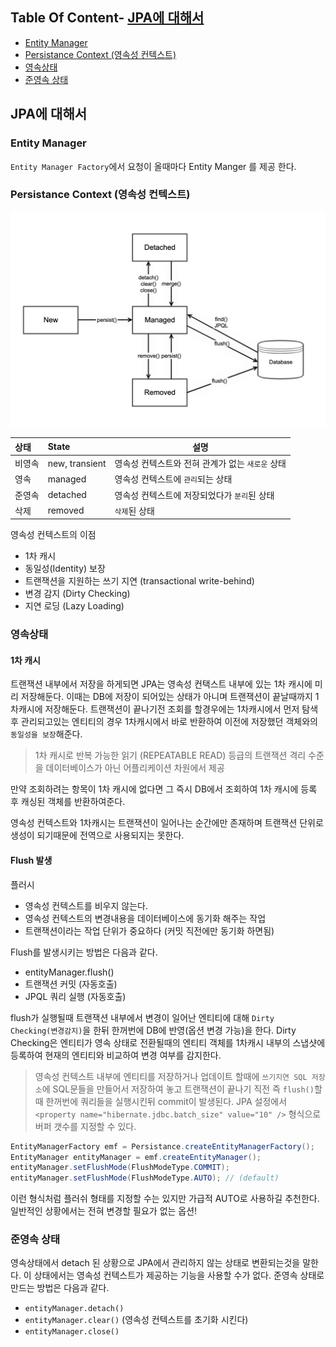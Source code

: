 <!--[TOC]: # "## Table of Contents"-->

## Table Of Content- [JPA에 대해서](#jpa에-대해서)
  - [Entity Manager](#entity-manager)
  - [Persistance Context (영속성 컨텍스트)](#persistance-context-영속성-컨텍스트)
  - [영속상태](#영속상태)
  - [준영속 상태](#준영속-상태)

## JPA에 대해서

### Entity Manager
`Entity Manager Factory`에서 요청이 올때마다 Entity Manger 를 제공 한다.

### Persistance Context (영속성 컨텍스트)
![jpa persist lifecycle](../../asset/JPA/jpa-persist-lifecycle.png)

|상태|State|설명|
|:-|:-|-|
|비영속|new, transient|영속성 컨텍스트와 전혀 관계가 없는 `새로운` 상태|
|영속|managed|영속성 컨텍스트에 `관리`되는 상태|
|준영속|detached|영속성 컨텍스트에 저장되었다가 `분리`된 상태|
|삭제|removed|`삭제`된 상태|

영속성 컨텍스트의 이점
- 1차 캐시
- 동일성(Identity) 보장
- 트랜잭션을 지원하는 쓰기 지연 (transactional write-behind)
- 변경 감지 (Dirty Checking)
- 지연 로딩 (Lazy Loading)

### 영속상태
#### 1차 캐시
트랜잭션 내부에서 저장을 하게되면 JPA는 영속성 컨택스트 내부에 있는 1차 캐시에 미리 저장해둔다. 이때는 DB에 저장이 되어있는 상태가 아니며 트랜잭션이 끝날때까지 1차캐시에 저장해둔다.
트랜잭션이 끝나기전 조회를 할경우에는 1차캐시에서 먼저 탐색 후 관리되고있는 엔티티의 경우 1차캐시에서 바로 반환하여 이전에 저장했던 객체와의 `동일성을 보장`해준다.
> 1차 캐시로 반복 가능한 읽기 (REPEATABLE READ) 등급의 트랜잭션 격리 수준을 데이터베이스가 아닌 어플리케이션 차원에서 제공

만약 조회하려는 항목이 1차 캐시에 없다면 그 즉시 DB에서 조회하여 1차 캐시에 등록 후 캐싱된 객체를 반환하여준다.

 영속성 컨텍스트와 1차캐시는 트랜잭션이 일어나는 순간에만 존재하며 트랜잭션 단위로 생성이 되기때문에 전역으로 사용되지는 못한다.

#### Flush 발생
플러시
- 영속성 컨텍스트를 비우지 않는다.
- 영속성 컨텍스트의 변경내용을 데이터베이스에 동기화 해주는 작업
- 트랜잭션이라는 작업 단위가 중요하다 (커밋 직전에만 동기화 하면됨)

Flush를 발생시키는 방법은 다음과 같다.
- entityManager.flush()
- 트랜잭션 커밋 (자동호출)
- JPQL 쿼리 실행 (자동호출)

flush가 실행될때 트랜잭션 내부에서 변경이 일어난 엔티티에 대해 `Dirty Checking(변경감지)`을 한뒤 한꺼번에 DB에 반영(옵션 변경 가능)을 한다.
 Dirty Checking은 엔티티가 영속 상태로 전환될때의 엔티티 객체를  1차캐시 내부의 스냅샷에 등록하여 현재의 엔티티와 비교하여 변경 여부를 감지한다.

> 영속성 컨텍스트 내부에 엔티티를 저장하거나 업데이트 할때에 `쓰기지연 SQL 저장소`에 SQL문들을 만들어서 저장하여 놓고 트랜잭션이 끝나기 직전 즉 `flush()`할때 한꺼번에 쿼리들을 실행시킨뒤 commit이 발생된다.
>JPA 설정에서  `<property name="hibernate.jdbc.batch_size" value="10" />` 형식으로 버퍼 갯수를 지정할 수 있다.

``` java
EntityManagerFactory emf = Persistance.createEntityManagerFactory();
EntityManager entityManager = emf.createEntityManager();
entityManager.setFlushMode(FlushModeType.COMMIT);
entityManager.setFlushMode(FlushModeType.AUTO); // (default)
```
이런 형식처럼 플러쉬 형태를 지정할 수는 있지만 가급적 AUTO로 사용하길 추천한다.
일반적인 상황에서는 전혀 변경할 필요가 없는 옵션!

### 준영속 상태
영속상태에서 detach 된 상황으로 JPA에서 관리하지 않는 상태로 변환되는것을 말한다.
이 상태에서는 영속성 컨텍스트가 제공하는 기능을 사용할 수가 없다.
준영속 상태로 만드는 방법은 다음과 같다.
- `entityManager.detach()`
- `entityManager.clear()` (영속성 컨텍스트를 초기화 시킨다)
- `entityManager.close()`
